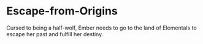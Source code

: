 # Escape-from-Origins
Cursed to being a half-wolf, Ember needs to go to the land of Elementals to escape her past and fulfill her destiny.
